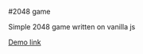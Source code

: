 #2048 game

Simple 2048 game written on vanilla js

[Demo link](https://donizer.github.io/js_2048_game/)
